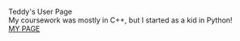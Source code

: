 Teddy's User Page  
My coursework was mostly in C++, but I started as a kid in Python!  
[MY PAGE](https://tgyatso413.github.io/CSE110_Lab1/)